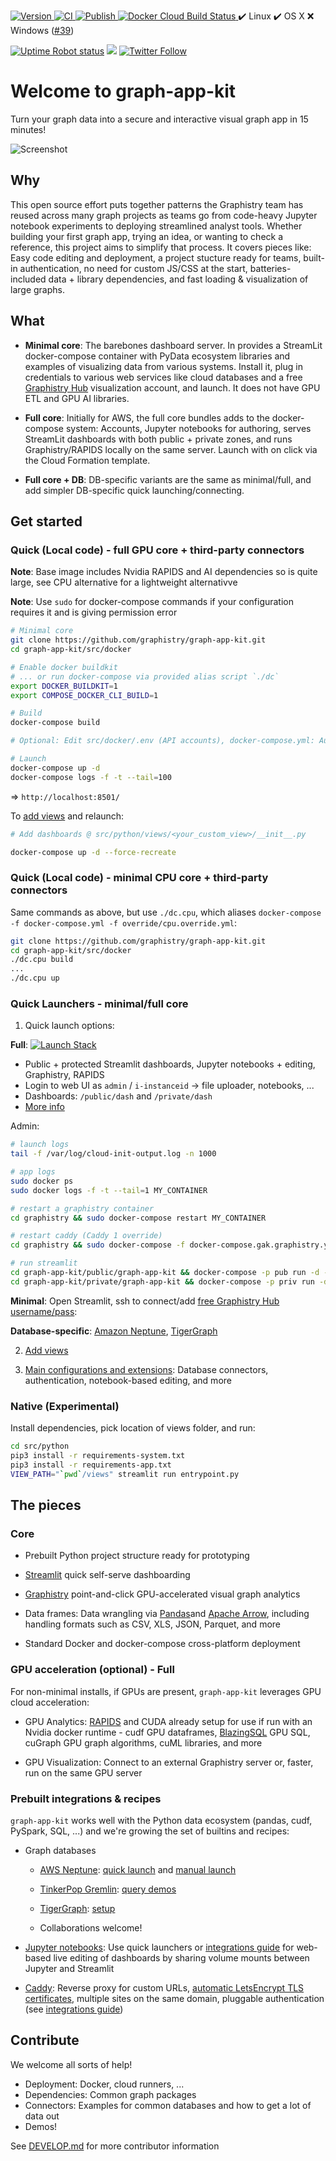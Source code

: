 [ ![Version](https://img.shields.io/docker/v/graphistry/graph-app-kit-st?logo=docker) ](https://hub.docker.com/r/graphistry/graph-app-kit-st/tags)
[ ![CI](https://github.com/graphistry/graph-app-kit/actions/workflows/ci.yml/badge.svg) ](https://github.com/graphistry/graph-app-kit/actions/workflows/ci.yml)
[ ![Publish](https://github.com/graphistry/graph-app-kit/actions/workflows/publish.yml/badge.svg) ](https://github.com/graphistry/graph-app-kit/actions/workflows/publish.yml)
[ ![Docker Cloud Build Status](https://img.shields.io/docker/cloud/build/graphistry/graph-app-kit-st?logo=docker) ](https://hub.docker.com/repository/docker/graphistry/graph-app-kit-st/builds)
✔️ Linux
✔️ OS X
❌ Windows ([#39](https://github.com/graphistry/graph-app-kit/issues/39))


[![Uptime Robot status](https://img.shields.io/uptimerobot/status/m787548531-e9c7b7508fc76fea927e2313?label=hub.graphistry.com)](https://status.graphistry.com/) [<img src="https://img.shields.io/badge/slack-Graphistry%20chat-yellow.svg?logo=slack">](https://join.slack.com/t/graphistry-community/shared_invite/zt-53ik36w2-fpP0Ibjbk7IJuVFIRSnr6g)
[![Twitter Follow](https://img.shields.io/twitter/follow/graphistry)](https://twitter.com/graphistry)


# Welcome to graph-app-kit

Turn your graph data into a secure and interactive visual graph app in 15 minutes! 


![Screenshot](https://user-images.githubusercontent.com/4249447/92298596-8e518600-eeff-11ea-8276-069281a4af93.png)

## Why

This open source effort puts together patterns the Graphistry team has reused across many graph projects as teams go from code-heavy Jupyter notebook experiments to deploying streamlined analyst tools. Whether building your first graph app, trying an idea, or wanting to check a reference, this project aims to simplify that process. It covers pieces like: Easy code editing and deployment, a project stucture ready for teams, built-in authentication, no need for custom JS/CSS at the start, batteries-included data + library dependencies, and fast loading & visualization of large graphs.

## What

* **Minimal core**: The barebones dashboard server. In provides a StreamLit docker-compose container with PyData ecosystem libraries and examples of visualizing data from various systems. Install it, plug in credentials to various web services like cloud databases and a free [Graphistry Hub](https://hub.graphistry.com) visualization account, and launch. It does not have GPU ETL and GPU AI libraries.

* **Full core**: Initially for AWS, the full core bundles adds to the docker-compose system: Accounts, Jupyter notebooks for authoring, serves StreamLit dashboards with both public + private zones, and runs Graphistry/RAPIDS locally on the same server. Launch with on click via the Cloud Formation template.

* **Full core + DB**: DB-specific variants are the same as minimal/full, and add simpler DB-specific quick launching/connecting.

## Get started

### Quick (Local code) - full GPU core + third-party connectors

**Note**: Base image includes Nvidia RAPIDS and AI dependencies so is quite large, see CPU alternative for a lightweight alternativve

**Note**: Use `sudo` for docker-compose commands if your configuration requires it and is giving permission error

```bash
# Minimal core
git clone https://github.com/graphistry/graph-app-kit.git
cd graph-app-kit/src/docker

# Enable docker buildkit
# ... or run docker-compose via provided alias script `./dc`
export DOCKER_BUILDKIT=1
export COMPOSE_DOCKER_CLI_BUILD=1

# Build
docker-compose build

# Optional: Edit src/docker/.env (API accounts), docker-compose.yml: Auth, ports, ...

# Launch
docker-compose up -d
docker-compose logs -f -t --tail=100
```

=> `http://localhost:8501/`

To [add views](docs/views.md) and relaunch:

```bash
# Add dashboards @ src/python/views/<your_custom_view>/__init__.py

docker-compose up -d --force-recreate
```

### Quick (Local code) - minimal CPU core + third-party connectors

Same commands as above, but use `./dc.cpu`, which aliases `docker-compose -f docker-compose.yml -f override/cpu.override.yml`:

```bash
git clone https://github.com/graphistry/graph-app-kit.git
cd graph-app-kit/src/docker
./dc.cpu build
...
./dc.cpu up
```

### Quick Launchers - minimal/full core

1. Quick launch options:

**Full**: [![Launch Stack](https://s3.amazonaws.com/cloudformation-examples/cloudformation-launch-stack.png)](https://console.aws.amazon.com/cloudformation/home?region=region#/stacks/new?stackName=graph_app_kit_full&templateURL=https://graph-app-kit-repo-public.s3.us-east-2.amazonaws.com/templates/latest/core/graphistry.yml)

* Public + protected Streamlit dashboards, Jupyter notebooks + editing, Graphistry, RAPIDS
* Login to web UI as `admin` / `i-instanceid` -> file uploader, notebooks, ...
* Dashboards: `/public/dash` and `/private/dash`
* [More info](docs/setup.md)

Admin:

```bash
# launch logs
tail -f /var/log/cloud-init-output.log -n 1000

# app logs
sudo docker ps
sudo docker logs -f -t --tail=1 MY_CONTAINER

# restart a graphistry container
cd graphistry && sudo docker-compose restart MY_CONTAINER

# restart caddy (Caddy 1 override)
cd graphistry && sudo docker-compose -f docker-compose.gak.graphistry.yml up -d caddy

# run streamlit
cd graph-app-kit/public/graph-app-kit && docker-compose -p pub run -d --name streamlit-pub streamlit
cd graph-app-kit/private/graph-app-kit && docker-compose -p priv run -d --name streamlit-priv streamlit
```

**Minimal**: Open Streamlit, ssh to connect/add [free Graphistry Hub username/pass](https://www.graphistry.com/get-started):

**Database-specific**: [Amazon Neptune](docs/neptune.md), [TigerGraph](docs/tigergraph.md)

2. [Add views](docs/views.md)

3. [Main configurations and extensions](docs/extend.md): Database connectors, authentication, notebook-based editing, and more

### Native (Experimental)

Install dependencies, pick location of views folder, and run:

```bash
cd src/python
pip3 install -r requirements-system.txt
pip3 install -r requirements-app.txt
VIEW_PATH="`pwd`/views" streamlit run entrypoint.py 
```

## The pieces

### Core

* Prebuilt Python project structure ready for prototyping
* [Streamlit](https://www.streamlit.io/) quick self-serve dashboarding
* [Graphistry](https://www.graphistry.com/get-started) point-and-click GPU-accelerated visual graph analytics
* Data frames: Data wrangling via [Pandas](https://pandas.pydata.org/)and [Apache Arrow](https://arrow.apache.org/), including handling formats such as CSV, XLS, JSON, Parquet, and more

* Standard Docker and docker-compose cross-platform deployment

### GPU acceleration (optional) - Full

For non-minimal installs, if GPUs are present, `graph-app-kit` leverages GPU cloud acceleration:

* GPU Analytics:  [RAPIDS](https://www.rapids.ai) and CUDA already setup for use if run with an Nvidia docker runtime - cudf GPU dataframes, [BlazingSQL](https://www.blazingsql.com) GPU SQL, cuGraph GPU graph algorithms, cuML libraries, and more

* GPU Visualization: Connect to an external Graphistry server or, faster, run on the same GPU server

### Prebuilt integrations & recipes

`graph-app-kit` works well with the Python data ecosystem (pandas, cudf, PySpark, SQL, ...) and we're growing the set of builtins and recipes:

* Graph databases
  
  * [AWS Neptune](https://aws.amazon.com/neptune/): [quick launch](docs/neptune.md) and [manual launch](docs/neptune-manual.md)
  * [TinkerPop Gremlin](https://tinkerpop.apache.org/): [query demos](https://github.com/graphistry/graph-app-kit/tree/master/src/python/views/demo_neptune_01_minimal_gremlin)
  * [TigerGraph](https://www.tigergraph.com): [setup](docs/tigergraph.md)

  * Collaborations welcome!

* [Jupyter notebooks](https://jupyter.org/): Use quick launchers or [integrations guide](docs/extend.md) for web-based live editing of dashboards by sharing volume mounts between Jupyter and Streamlit

* [Caddy](https://caddyserver.com/): Reverse proxy for custom URLs, [automatic LetsEncrypt TLS certificates](http://letsencrypt.org/), multiple sites on the same domain, pluggable authentication (see [integrations guide](docs/extend.md))


## Contribute

We welcome all sorts of help!

* Deployment: Docker, cloud runners, ...
* Dependencies: Common graph packages
* Connectors: Examples for common databases and how to get a lot of data out
* Demos!

See [DEVELOP.md](DEVELOP.md) for more contributor information
